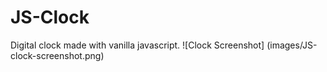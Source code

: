 # JS-Clock

Digital clock made with vanilla javascript.
![Clock Screenshot] (images/JS-clock-screenshot.png)
